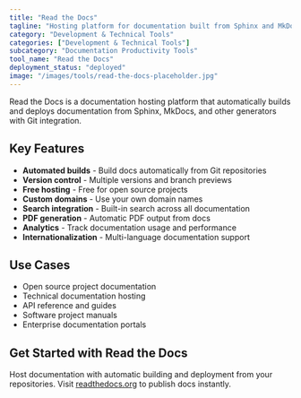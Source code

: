 ```yaml
---
title: "Read the Docs"
tagline: "Hosting platform for documentation built from Sphinx and MkDocs projects"
category: "Development & Technical Tools"
categories: ["Development & Technical Tools"]
subcategory: "Documentation Productivity Tools"
tool_name: "Read the Docs"
deployment_status: "deployed"
image: "/images/tools/read-the-docs-placeholder.jpg"
---
```

Read the Docs is a documentation hosting platform that automatically builds and deploys documentation from Sphinx, MkDocs, and other generators with Git integration.

## Key Features

- **Automated builds** - Build docs automatically from Git repositories
- **Version control** - Multiple versions and branch previews
- **Free hosting** - Free for open source projects
- **Custom domains** - Use your own domain names
- **Search integration** - Built-in search across all documentation
- **PDF generation** - Automatic PDF output from docs
- **Analytics** - Track documentation usage and performance
- **Internationalization** - Multi-language documentation support

## Use Cases

- Open source project documentation
- Technical documentation hosting
- API reference and guides
- Software project manuals
- Enterprise documentation portals

## Get Started with Read the Docs

Host documentation with automatic building and deployment from your repositories. Visit [readthedocs.org](https://readthedocs.org) to publish docs instantly.